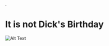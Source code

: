 
 .   
    
# **It is not Dick's Birthday**

![Alt Text](https://media3.giphy.com/media/2CdwFeWTJ2xFK/giphy.gif?cid=ecf05e477b671bc5c34cd18ae543de2cef96a0f52c76675f&rid=giphy.gif)
